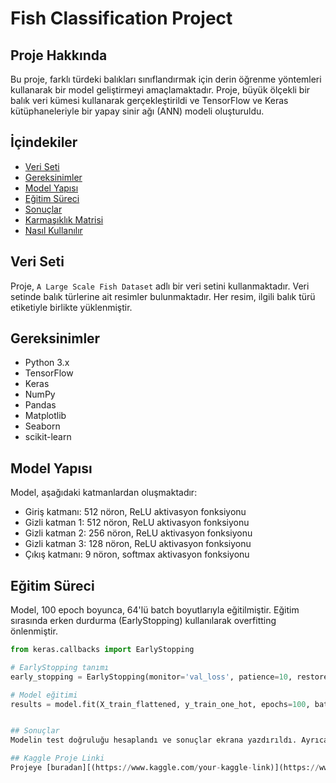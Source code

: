 # Fish Classification Project

## Proje Hakkında
Bu proje, farklı türdeki balıkları sınıflandırmak için derin öğrenme yöntemleri kullanarak bir model geliştirmeyi amaçlamaktadır. Proje, büyük ölçekli bir balık veri kümesi kullanarak gerçekleştirildi ve TensorFlow ve Keras kütüphaneleriyle bir yapay sinir ağı (ANN) modeli oluşturuldu.

## İçindekiler
- [Veri Seti](#veri-seti)
- [Gereksinimler](#gereksinimler)
- [Model Yapısı](#model-yapısı)
- [Eğitim Süreci](#eğitim-süreci)
- [Sonuçlar](#sonuçlar)
- [Karmaşıklık Matrisi](#karmaşıklık-matrisi)
- [Nasıl Kullanılır](#nasıl-kullanılır)

## Veri Seti
Proje, `A Large Scale Fish Dataset` adlı bir veri setini kullanmaktadır. Veri setinde balık türlerine ait resimler bulunmaktadır. Her resim, ilgili balık türü etiketiyle birlikte yüklenmiştir.

## Gereksinimler
- Python 3.x
- TensorFlow
- Keras
- NumPy
- Pandas
- Matplotlib
- Seaborn
- scikit-learn

## Model Yapısı
Model, aşağıdaki katmanlardan oluşmaktadır:
- Giriş katmanı: 512 nöron, ReLU aktivasyon fonksiyonu
- Gizli katman 1: 512 nöron, ReLU aktivasyon fonksiyonu
- Gizli katman 2: 256 nöron, ReLU aktivasyon fonksiyonu
- Gizli katman 3: 128 nöron, ReLU aktivasyon fonksiyonu
- Çıkış katmanı: 9 nöron, softmax aktivasyon fonksiyonu

## Eğitim Süreci
Model, 100 epoch boyunca, 64'lü batch boyutlarıyla eğitilmiştir. Eğitim sırasında erken durdurma (EarlyStopping) kullanılarak overfitting önlenmiştir.

```python
from keras.callbacks import EarlyStopping

# EarlyStopping tanımı
early_stopping = EarlyStopping(monitor='val_loss', patience=10, restore_best_weights=True)

# Model eğitimi
results = model.fit(X_train_flattened, y_train_one_hot, epochs=100, batch_size=64, validation_data=(X_test_flattened, y_test_one_hot), callbacks=[early_stopping])


## Sonuçlar
Modelin test doğruluğu hesaplandı ve sonuçlar ekrana yazdırıldı. Ayrıca, modelin eğitim sürecindeki kayıp (loss) ve doğruluk (accuracy) grafikleri çizildi.

## Kaggle Proje Linki
Projeye [buradan][(https://www.kaggle.com/your-kaggle-link)](https://www.kaggle.com/code/yigitdede/classification-fish?scriptVersionId=202891630) ulaşabilirsiniz.
